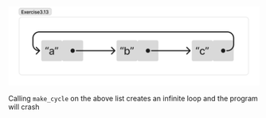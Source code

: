 ![](Exercise3.13.png)

Calling `make_cycle` on the above list creates an infinite loop and the program will crash